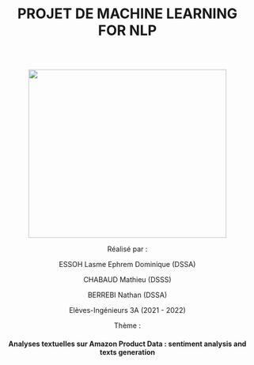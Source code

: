 <h1><p align="center"> PROJET DE MACHINE LEARNING FOR NLP </p></h1>

<p align="center">
  <br><br>
  <img src="https://upload.wikimedia.org/wikipedia/commons/thumb/e/ec/LOGO-ENSAE.png/480px-LOGO-ENSAE.png", width="400", height="341">
</p>


<p align="center">Réalisé par :</p>

<p align="center">ESSOH Lasme Ephrem Dominique (DSSA)</p>
<p align="center">CHABAUD Mathieu (DSSS)</p>
<p align="center">BERREBI Nathan (DSSA)</p>

<p align="center">Elèves-Ingénieurs 3A (2021 - 2022)</p>
<p align="center">Thème :</p>
<h4><p align="center">Analyses textuelles sur Amazon Product Data : sentiment analysis and texts generation</p></h4>
